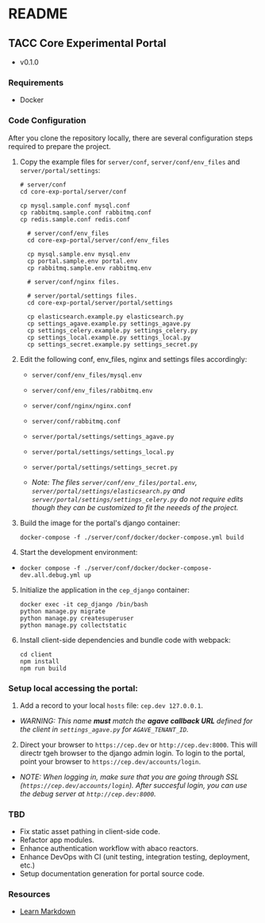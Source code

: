 # README

## TACC Core Experimental Portal

* v0.1.0


### Requirements

* Docker


### Code Configuration

After you clone the repository locally, there are several configuration steps required to prepare the project.

1. Copy the example files for `server/conf`, `server/conf/env_files` and `server/portal/settings`:

    ```
    # server/conf
    cd core-exp-portal/server/conf

    cp mysql.sample.conf mysql.conf
    cp rabbitmq.sample.conf rabbitmq.conf
    cp redis.sample.conf redis.conf
    ```

    ```
      # server/conf/env_files
      cd core-exp-portal/server/conf/env_files

      cp mysql.sample.env mysql.env
      cp portal.sample.env portal.env
      cp rabbitmq.sample.env rabbitmq.env
    ```

    ```
      # server/conf/nginx files.
    ```

    ```
      # server/portal/settings files.
      cd core-exp-portal/server/portal/settings

      cp elasticsearch.example.py elasticsearch.py
      cp settings_agave.example.py settings_agave.py
      cp settings_celery.example.py settings_celery.py
      cp settings_local.example.py settings_local.py
      cp settings_secret.example.py settings_secret.py
    ```

2. Edit the following conf, env_files, nginx and settings files accordingly:

    - `server/conf/env_files/mysql.env`
    - `server/conf/env_files/rabbitmq.env`
    - `server/conf/nginx/nginx.conf`
    - `server/conf/rabbitmq.conf`
    - `server/portal/settings/settings_agave.py`
    - `server/portal/settings/settings_local.py`
    - `server/portal/settings/settings_secret.py`

    - _Note: The files `server/conf/env_files/portal.env`, `server/portal/settings/elasticsearch.py` and `server/portal/settings/settings_celery.py` do not require edits though they can be customized to fit the neeeds of the project._

3. Build the image for the portal's django container:

    `docker-compose -f ./server/conf/docker/docker-compose.yml build`

4. Start the development environment:

  - `docker compose -f ./server/conf/docker/docker-compose-dev.all.debug.yml up`

5. Initialize the application in the `cep_django` container:

    ```
    docker exec -it cep_django /bin/bash
    python manage.py migrate
    python manage.py createsuperuser
    python manage.py collectstatic
    ```

6. Install client-side dependencies and bundle code with webpack:

    ```
    cd client
    npm install
    npm run build
    ```

### Setup local accessing the portal:

  1. Add a record to your local `hosts` file: `cep.dev 127.0.0.1`.

  - _WARNING: This name **must** match the **agave callback URL** defined for the client in `settings_agave.py` for `AGAVE_TENANT_ID`._

  2. Direct your browser to `https://cep.dev` or `http://cep.dev:8000`. This will directr tgeh browser to the django admin login. To login to the portal, point your browser to `https://cep.dev/accounts/login`.

  - _NOTE: When logging in, make sure that you are going through SSL (`https://cep.dev/accounts/login`). After succesful login, you can use the debug server at `http://cep.dev:8000`._


### TBD

- Fix static asset pathing in client-side code.
- Refactor app modules.
- Enhance authentication workflow with abaco reactors.
- Enhance DevOps with CI (unit testing, integration testing,  deployment, etc.)
- Setup documentation generation for portal source code.

### Resources

* [Learn Markdown](https://bitbucket.org/tutorials/markdowndemo)

